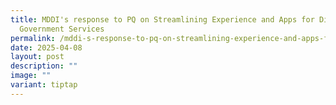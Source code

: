 ```yaml
---
title: MDDI's response to PQ on Streamlining Experience and Apps for Digital
  Government Services
permalink: /mddi-s-response-to-pq-on-streamlining-experience-and-apps-for-digital-government-services/
date: 2025-04-08
layout: post
description: ""
image: ""
variant: tiptap
---
```

